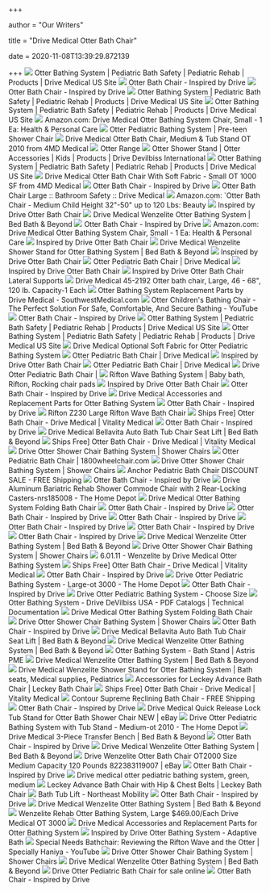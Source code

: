 +++
        
author = "Our Writers"
        
title = "Drive Medical Otter Bath Chair"
        
date = 2020-11-08T13:39:29.872139
        
+++
[ ![](https://www.drivemedical.com/medias/sys_master/images/images/h9e/h70/9286786940958/196100.jpg)](https://www.drivemedical.com/medias/sys_master/images/images/h9e/h70/9286786940958/196100.jpg) Otter Bathing System | Pediatric Bath Safety | Pediatric Rehab | Products | Drive  Medical US Site
[ ![](https://www.inspiredbydrive.com/wp-content/uploads/2016/11/Otter_OT_2000-cutout1920.jpg)](https://www.inspiredbydrive.com/wp-content/uploads/2016/11/Otter_OT_2000-cutout1920.jpg) Otter Bath Chair - Inspired by Drive
[ ![](https://www.inspiredbydrive.com/wp-content/uploads/2016/11/IBD5_Finals_0003-2.jpg)](https://www.inspiredbydrive.com/wp-content/uploads/2016/11/IBD5_Finals_0003-2.jpg) Otter Bath Chair - Inspired by Drive
[ ![](https://www.drivemedical.com/medias/sys_master/images/images/h24/h2f/9286787563550/103269.png)](https://www.drivemedical.com/medias/sys_master/images/images/h24/h2f/9286787563550/103269.png) Otter Bathing System | Pediatric Bath Safety | Pediatric Rehab | Products | Drive  Medical US Site
[ ![](https://www.drivemedical.com/medias/sys_master/images/images/h1f/h6c/9286787170334/196095.jpg)](https://www.drivemedical.com/medias/sys_master/images/images/h1f/h6c/9286787170334/196095.jpg) Otter Bathing System | Pediatric Bath Safety | Pediatric Rehab | Products | Drive  Medical US Site
[ ![](https://images-na.ssl-images-amazon.com/images/I/71-0paBzjXL._AC_SX425_.jpg)](https://images-na.ssl-images-amazon.com/images/I/71-0paBzjXL._AC_SX425_.jpg) Amazon.com: Drive Medical Otter Bathing System Chair, Small - 1 Ea: Health  & Personal Care
[ ![](https://cdn11.bigcommerce.com/s-5yethr/images/stencil/1280x1280/products/20024/25200/drive_medical_otter_bathing_chair_size_large_ot_3000__53634__75881.1412795695.png?c=2)](https://cdn11.bigcommerce.com/s-5yethr/images/stencil/1280x1280/products/20024/25200/drive_medical_otter_bathing_chair_size_large_ot_3000__53634__75881.1412795695.png?c=2) Otter Pediatric Bathing System | Pre-teen Shower Chair
[ ![](https://www.4mdmedical.com/media/catalog/product/cache/1/image/800x800/9df78eab33525d08d6e5fb8d27136e95/5/_/5_5_3.jpg)](https://www.4mdmedical.com/media/catalog/product/cache/1/image/800x800/9df78eab33525d08d6e5fb8d27136e95/5/_/5_5_3.jpg) Drive Medical Otter Bath Chair, Medium & Tub Stand OT 2010 from 4MD Medical
[ ![](https://s3-eu-west-1.amazonaws.com/ns.drive.prod/products/images/000/000/367/product_zoom/Otter_single_chair.jpg?1406882522)](https://s3-eu-west-1.amazonaws.com/ns.drive.prod/products/images/000/000/367/product_zoom/Otter_single_chair.jpg?1406882522) Otter Range
[ ![](https://www.drivedevilbiss-int.com/media/image/d3/fb/c9/OtterShowerStand_1280.jpg)](https://www.drivedevilbiss-int.com/media/image/d3/fb/c9/OtterShowerStand_1280.jpg) Otter Shower Stand | Otter Accessories | Kids | Products | Drive Devilbiss  International
[ ![](https://www.drivemedical.com/medias/sys_master/images/images/h31/hc4/9290616963102/196073.jpg)](https://www.drivemedical.com/medias/sys_master/images/images/h31/hc4/9290616963102/196073.jpg) Otter Bathing System | Pediatric Bath Safety | Pediatric Rehab | Products | Drive  Medical US Site
[ ![](https://www.4mdmedical.com/media/catalog/product/cache/1/image/800x800/9df78eab33525d08d6e5fb8d27136e95/1/_/1_14_2.jpg)](https://www.4mdmedical.com/media/catalog/product/cache/1/image/800x800/9df78eab33525d08d6e5fb8d27136e95/1/_/1_14_2.jpg) Drive Medical Otter Bath Chair With Soft Fabric - Small OT 1000 SF from 4MD  Medical
[ ![](https://www.inspiredbydrive.com/wp-content/uploads/2016/11/Otter_ShowerStand_OT_80201920.jpg)](https://www.inspiredbydrive.com/wp-content/uploads/2016/11/Otter_ShowerStand_OT_80201920.jpg) Otter Bath Chair - Inspired by Drive
[ ![](http://secure.hmepowerweb.com/Resources/Uploads/2bae8122-f42a-44ca-b16c-f1749ae50566.jpg)](http://secure.hmepowerweb.com/Resources/Uploads/2bae8122-f42a-44ca-b16c-f1749ae50566.jpg) Otter Bath Chair Large :: Bathroom Safety :: Drive Medical
[ ![](https://images-na.ssl-images-amazon.com/images/I/81-%2Bwglx-hL._AC_UL320_SR290,320_.jpg)](https://images-na.ssl-images-amazon.com/images/I/81-%2Bwglx-hL._AC_UL320_SR290,320_.jpg) Amazon.com: `Otter Bath Chair - Medium Child Height 32"-50" up to 120 Lbs:  Beauty
[ ![](http://cdn.shopify.com/s/files/1/2423/7685/products/inspired-by-drive-otter-bath-chair-1_1200x630.jpg?v=1560412345)](http://cdn.shopify.com/s/files/1/2423/7685/products/inspired-by-drive-otter-bath-chair-1_1200x630.jpg?v=1560412345) Inspired by Drive Otter Bath Chair
[ ![](https://b3h2.scene7.com/is/image/BedBathandBeyond/256395208035c?$690$&wid=690&hei=690)](https://b3h2.scene7.com/is/image/BedBathandBeyond/256395208035c?$690$&wid=690&hei=690) Drive Medical Wenzelite Otter Bathing System | Bed Bath & Beyond
[ ![](https://www.inspiredbydrive.com/wp-content/uploads/2016/11/IBD5_Finals_0001-2.jpg)](https://www.inspiredbydrive.com/wp-content/uploads/2016/11/IBD5_Finals_0001-2.jpg) Otter Bath Chair - Inspired by Drive
[ ![](https://images-na.ssl-images-amazon.com/images/I/71KtS6SA0oL._AC_SL1304_.jpg)](https://images-na.ssl-images-amazon.com/images/I/71KtS6SA0oL._AC_SL1304_.jpg) Amazon.com: Drive Medical Otter Bathing System Chair, Small - 1 Ea: Health  & Personal Care
[ ![](https://cdn.shopify.com/s/files/1/2423/7685/products/inspired-by-drive-otter-kiddo-1_2000x.jpg?v=1560412345)](https://cdn.shopify.com/s/files/1/2423/7685/products/inspired-by-drive-otter-kiddo-1_2000x.jpg?v=1560412345) Inspired by Drive Otter Bath Chair
[ ![](https://b3h2.scene7.com/is/image/BedBathandBeyond/25642641024225p?$690$&wid=690&hei=690)](https://b3h2.scene7.com/is/image/BedBathandBeyond/25642641024225p?$690$&wid=690&hei=690) Drive Medical Wenzelite Shower Stand for Otter Bathing System | Bed Bath &  Beyond
[ ![](https://cdn.shopify.com/s/files/1/2423/7685/products/inspired-by-drive-otter-bath-chair-16_2000x.jpg?v=1560412345)](https://cdn.shopify.com/s/files/1/2423/7685/products/inspired-by-drive-otter-bath-chair-16_2000x.jpg?v=1560412345) Inspired by Drive Otter Bath Chair
[ ![](https://www.medicaleshop.com/img/product/IBDOTTERBCHAIR_image-1.jpg?fcts=20201022014842)](https://www.medicaleshop.com/img/product/IBDOTTERBCHAIR_image-1.jpg?fcts=20201022014842) Otter Pediatric Bath Chair | Drive Medical
[ ![](https://cdn.shopify.com/s/files/1/2423/7685/products/inspired-by-drive-otter-bath-chair-6_2000x.jpg?v=1560412345)](https://cdn.shopify.com/s/files/1/2423/7685/products/inspired-by-drive-otter-bath-chair-6_2000x.jpg?v=1560412345) Inspired by Drive Otter Bath Chair
[ ![](https://www.adaptivespecialties.com/images/products/detail/OT-8000-lateral1920.jpg)](https://www.adaptivespecialties.com/images/products/detail/OT-8000-lateral1920.jpg) Inspired by Drive Otter Bath Chair Lateral Supports
[ ![](https://cdn3.volusion.com/vvhfx.vmyur/v/vspfiles/photos/FAB-45-2192-2.jpg?v-cache=1521530550)](https://cdn3.volusion.com/vvhfx.vmyur/v/vspfiles/photos/FAB-45-2192-2.jpg?v-cache=1521530550) Drive Medical 45-2192 Otter bath chair, Large, 46 - 68", 120 lb. Capacity-1  Each
[ ![](https://cdn.southwestmedical.com/parts/drive-medical/Otter-OT-1000-2000-3000_03-18.png?w=500&wm=1)](https://cdn.southwestmedical.com/parts/drive-medical/Otter-OT-1000-2000-3000_03-18.png?w=500&wm=1) Otter Bathing System Replacement Parts by Drive Medical -  SouthwestMedical.com
[ ![](https://i.ytimg.com/vi/0jIafZfyZyI/maxresdefault.jpg)](https://i.ytimg.com/vi/0jIafZfyZyI/maxresdefault.jpg) Otter Children's Bathing Chair - The Perfect Solution For Safe,  Comfortable, And Secure Bathing - YouTube
[ ![](https://www.inspiredbydrive.com/wp-content/themes/inspired/images/logo.svg)](https://www.inspiredbydrive.com/wp-content/themes/inspired/images/logo.svg) Otter Bath Chair - Inspired by Drive
[ ![](https://www.drivemedical.com/medias/sys_master/images/images/he2/h64/9286787432478/196098.jpg)](https://www.drivemedical.com/medias/sys_master/images/images/he2/h64/9286787432478/196098.jpg) Otter Bathing System | Pediatric Bath Safety | Pediatric Rehab | Products | Drive  Medical US Site
[ ![](https://www.drivemedical.com/medias/sys_master/images/images/hee/hae/9286787301406/196096.jpg)](https://www.drivemedical.com/medias/sys_master/images/images/hee/hae/9286787301406/196096.jpg) Otter Bathing System | Pediatric Bath Safety | Pediatric Rehab | Products | Drive  Medical US Site
[ ![](https://11phezz50jn48hxwx40jk1k1-wpengine.netdna-ssl.com/wp-content/uploads/2020/08/pif6ikmfusul0s8sruab-scaled.jpg)](https://11phezz50jn48hxwx40jk1k1-wpengine.netdna-ssl.com/wp-content/uploads/2020/08/pif6ikmfusul0s8sruab-scaled.jpg) Drive Medical Optional Soft Fabric for Otter Pediatric Bathing System
[ ![](https://www.medicaleshop.com/img/product/IBDOTTERBCHAIR_image-5.jpg?fcts=20201022014842)](https://www.medicaleshop.com/img/product/IBDOTTERBCHAIR_image-5.jpg?fcts=20201022014842) Otter Pediatric Bath Chair | Drive Medical
[ ![](https://cdn.shopify.com/s/files/1/2423/7685/products/inspired-by-drive-otter-kiddo-0.jpg?v=1560412345)](https://cdn.shopify.com/s/files/1/2423/7685/products/inspired-by-drive-otter-kiddo-0.jpg?v=1560412345) Inspired by Drive Otter Bath Chair
[ ![](https://www.medicaleshop.com/img/product/IBDOTTERBCHAIR_image-4.jpg?fcts=20201022014842)](https://www.medicaleshop.com/img/product/IBDOTTERBCHAIR_image-4.jpg?fcts=20201022014842) Otter Pediatric Bath Chair | Drive Medical
[ ![](https://cdns.webareacontrol.com/prodimages/1000-X-1000/2/r/29820195444Drive-Otter-Pediatric-Bath-Chair-L.png)](https://cdns.webareacontrol.com/prodimages/1000-X-1000/2/r/29820195444Drive-Otter-Pediatric-Bath-Chair-L.png) Drive Otter Pediatric Bath Chair |
[ ![](https://i.pinimg.com/originals/c4/9c/34/c49c34e968ba2b32093054d8b8037956.jpg)](https://i.pinimg.com/originals/c4/9c/34/c49c34e968ba2b32093054d8b8037956.jpg) Rifton Wave Bathing System | Baby bath, Rifton, Rocking chair pads
[ ![](https://cdn.shopify.com/s/files/1/2423/7685/products/inspired-by-drive-otter-bath-chair-17_2000x.jpg?v=1560412346)](https://cdn.shopify.com/s/files/1/2423/7685/products/inspired-by-drive-otter-bath-chair-17_2000x.jpg?v=1560412346) Inspired by Drive Otter Bath Chair
[ ![](https://www.inspiredbydrive.com/wp-content/uploads/2017/07/BTUF-BB2-300x300.jpg)](https://www.inspiredbydrive.com/wp-content/uploads/2017/07/BTUF-BB2-300x300.jpg) Otter Bath Chair - Inspired by Drive
[ ![](https://www.rehabmart.com/images_html2/2016_04/Drive/shower_stand.jpg)](https://www.rehabmart.com/images_html2/2016_04/Drive/shower_stand.jpg) Drive Medical Accessories and Replacement Parts for Otter Bathing System
[ ![](https://www.inspiredbydrive.com/wp-content/uploads/2016/12/bathing.svg)](https://www.inspiredbydrive.com/wp-content/uploads/2016/12/bathing.svg) Otter Bath Chair - Inspired by Drive
[ ![](https://image.rehabmart.com/include-mt/img-resize.asp?path=/productimages/img_5621~3.jpg&maxheight=500&width=640&quality=80)](https://image.rehabmart.com/include-mt/img-resize.asp?path=/productimages/img_5621~3.jpg&maxheight=500&width=640&quality=80) Rifton Z230 Large Rifton Wave Bath Chair
[ ![](https://www.vitalitymedical.com/media/otter-soft-fabric.jpg)](https://www.vitalitymedical.com/media/otter-soft-fabric.jpg) Ships Free] Otter Bath Chair - Drive Medical | Vitality Medical
[ ![](https://www.inspiredbydrive.com/wp-content/uploads/2016/11/mesh-lionfish-lavender.jpg)](https://www.inspiredbydrive.com/wp-content/uploads/2016/11/mesh-lionfish-lavender.jpg) Otter Bath Chair - Inspired by Drive
[ ![](https://b3h2.scene7.com/is/image/BedBathandBeyond/249219207019c?wid=460&hei=460)](https://b3h2.scene7.com/is/image/BedBathandBeyond/249219207019c?wid=460&hei=460) Drive Medical Bellavita Auto Bath Tub Chair Seat Lift | Bed Bath & Beyond
[ ![](https://i.ytimg.com/vi/lRno_bZ7RHw/maxresdefault.jpg)](https://i.ytimg.com/vi/lRno_bZ7RHw/maxresdefault.jpg) Ships Free] Otter Bath Chair - Drive Medical | Vitality Medical
[ ![](https://cdns.webareacontrol.com/prodimages/1000-X-1000/2/1/21320175916Otter-Shower-Chair-Bathing-System-ig1-IG.png)](https://cdns.webareacontrol.com/prodimages/1000-X-1000/2/1/21320175916Otter-Shower-Chair-Bathing-System-ig1-IG.png) Drive Otter Shower Chair Bathing System | Shower Chairs
[ ![](https://www.1800wheelchair.com/media/catalog/product/o/t/otter.jpg)](https://www.1800wheelchair.com/media/catalog/product/o/t/otter.jpg) Otter Pediatric Bath Chair | 1800wheelchair.com
[ ![](https://cdns.webareacontrol.com/prodimages/1000-X-1000/2/2/21320175931Otter-Shower-Chair-Bathing-System-ig2-IG.png)](https://cdns.webareacontrol.com/prodimages/1000-X-1000/2/2/21320175931Otter-Shower-Chair-Bathing-System-ig2-IG.png) Drive Otter Shower Chair Bathing System | Shower Chairs
[ ![](https://image.rehabmart.com/include-mt/img-resize.asp?path=/imagesfromrd/small_and_large_anchor_pediatric_bath_chair_an1400_an1600.png&maxheight=500&width=640&quality=80)](https://image.rehabmart.com/include-mt/img-resize.asp?path=/imagesfromrd/small_and_large_anchor_pediatric_bath_chair_an1400_an1600.png&maxheight=500&width=640&quality=80) Anchor Pediatric Bath Chair DISCOUNT SALE - FREE Shipping
[ ![](https://www.inspiredbydrive.com/wp-content/uploads/2016/11/First-Class-Front1920-300x300.jpg)](https://www.inspiredbydrive.com/wp-content/uploads/2016/11/First-Class-Front1920-300x300.jpg) Otter Bath Chair - Inspired by Drive
[ ![](https://images.homedepot-static.com/productImages/a4e0f0a0-fb74-43b9-b5cd-abadd70bbb91/svn/blue-and-white-drive-shower-chairs-nrs185008-64_1000.jpg)](https://images.homedepot-static.com/productImages/a4e0f0a0-fb74-43b9-b5cd-abadd70bbb91/svn/blue-and-white-drive-shower-chairs-nrs185008-64_1000.jpg) Drive Aluminum Bariatric Rehab Shower Commode Chair with 2 Rear-Locking  Casters-nrs185008 - The Home Depot
[ ![](https://image.rehabmart.com/include-mt/img-resize.asp?path=/imagesfromrd/parent_main~11.jpg&maxheight=250&width=365&quality=40&product_name=R82%20Pediatric%20Manatee%20Bath%20Seat)](https://image.rehabmart.com/include-mt/img-resize.asp?path=/imagesfromrd/parent_main~11.jpg&maxheight=250&width=365&quality=40&product_name=R82%20Pediatric%20Manatee%20Bath%20Seat) Drive Medical Otter Bathing System Folding Bath Chair
[ ![](https://www.inspiredbydrive.com/wp-content/uploads/2016/11/standard-fabric.jpg)](https://www.inspiredbydrive.com/wp-content/uploads/2016/11/standard-fabric.jpg) Otter Bath Chair - Inspired by Drive
[ ![](https://www.inspiredbydrive.com/wp-content/uploads/2016/11/InpsiredByDrive_Shoot1_0034-300x300.jpg)](https://www.inspiredbydrive.com/wp-content/uploads/2016/11/InpsiredByDrive_Shoot1_0034-300x300.jpg) Otter Bath Chair - Inspired by Drive
[ ![](https://www.inspiredbydrive.com/wp-content/uploads/2016/11/InpsiredByDrive_Shoot1_0024-300x300.jpg)](https://www.inspiredbydrive.com/wp-content/uploads/2016/11/InpsiredByDrive_Shoot1_0024-300x300.jpg) Otter Bath Chair - Inspired by Drive
[ ![](https://www.inspiredbydrive.com/wp-content/uploads/2017/07/9000-resized-300x300.jpg)](https://www.inspiredbydrive.com/wp-content/uploads/2017/07/9000-resized-300x300.jpg) Otter Bath Chair - Inspired by Drive
[ ![](https://www.inspiredbydrive.com/wp-content/uploads/2016/11/Otter_OT_2000-legs1920.jpg)](https://www.inspiredbydrive.com/wp-content/uploads/2016/11/Otter_OT_2000-legs1920.jpg) Otter Bath Chair - Inspired by Drive
[ ![](https://www.inspiredbydrive.com/wp-content/uploads/2017/09/Drive_DeVilbiss-LOGO_537CE-1.png)](https://www.inspiredbydrive.com/wp-content/uploads/2017/09/Drive_DeVilbiss-LOGO_537CE-1.png) Otter Bath Chair - Inspired by Drive
[ ![](https://b3h2.scene7.com/is/image/BedBathandBeyond/25954140938882p)](https://b3h2.scene7.com/is/image/BedBathandBeyond/25954140938882p) Drive Medical Wenzelite Otter Bathing System | Bed Bath & Beyond
[ ![](https://cdns.webareacontrol.com/prodimages/300-X-290/2/L/23520154249Duralife-Swing-Arm-Shower-Chair-With-Seat-Belt-L-T.png)](https://cdns.webareacontrol.com/prodimages/300-X-290/2/L/23520154249Duralife-Swing-Arm-Shower-Chair-With-Seat-Belt-L-T.png) Drive Otter Shower Chair Bathing System | Shower Chairs
[ ![](https://img.yumpu.com/24365576/1/500x640/60111-wenzelite-by-drive-medical-otter-bathing-system.jpg)](https://img.yumpu.com/24365576/1/500x640/60111-wenzelite-by-drive-medical-otter-bathing-system.jpg) 6.01.11 - Wenzelite by Drive Medical Otter Bathing System
[ ![](https://www.vitalitymedical.com/media/otter-vinyl.jpg)](https://www.vitalitymedical.com/media/otter-vinyl.jpg) Ships Free] Otter Bath Chair - Drive Medical | Vitality Medical
[ ![](https://www.inspiredbydrive.com/wp-content/uploads/2017/01/2400-front1920-300x300.jpg)](https://www.inspiredbydrive.com/wp-content/uploads/2017/01/2400-front1920-300x300.jpg) Otter Bath Chair - Inspired by Drive
[ ![](https://images.homedepot-static.com/productImages/49775509-affd-4c49-890c-386a8577ce89/svn/blue-drive-shower-chairs-nrs185007-64_300.jpg)](https://images.homedepot-static.com/productImages/49775509-affd-4c49-890c-386a8577ce89/svn/blue-drive-shower-chairs-nrs185007-64_300.jpg) Drive Otter Pediatric Bathing System - Large-ot 3000 - The Home Depot
[ ![](https://www.inspiredbydrive.com/wp-content/uploads/2017/07/main-33797_008-resized-300x300.jpg)](https://www.inspiredbydrive.com/wp-content/uploads/2017/07/main-33797_008-resized-300x300.jpg) Otter Bath Chair - Inspired by Drive
[ ![](https://americanqualityhealthproducts.com/img/cms/Drive/OT%201000/p.JPG)](https://americanqualityhealthproducts.com/img/cms/Drive/OT%201000/p.JPG) Drive Otter Pediatric Bathing System - Choose Size
[ ![](https://img.medicalexpo.com/pdf/repository_me/89641/otter-bathing-system-210073_1mg.jpg)](https://img.medicalexpo.com/pdf/repository_me/89641/otter-bathing-system-210073_1mg.jpg) Otter Bathing System - Drive DeVilbiss USA - PDF Catalogs | Technical  Documentation
[ ![](https://www.rehabmart.com/images_html/DRV-OTspecs.jpg)](https://www.rehabmart.com/images_html/DRV-OTspecs.jpg) Drive Medical Otter Bathing System Folding Bath Chair
[ ![](https://cdns.webareacontrol.com/prodimages/300-X-290/7/L/7420163851Drive-Deluxe-Handheld-Shower-Massager-With-Three-Massaging-Options-L-T.png)](https://cdns.webareacontrol.com/prodimages/300-X-290/7/L/7420163851Drive-Deluxe-Handheld-Shower-Massager-With-Three-Massaging-Options-L-T.png) Drive Otter Shower Chair Bathing System | Shower Chairs
[ ![](https://www.inspiredbydrive.com/wp-content/uploads/2017/01/Wallaby_WB1400_2GJB1920-300x300.jpg)](https://www.inspiredbydrive.com/wp-content/uploads/2017/01/Wallaby_WB1400_2GJB1920-300x300.jpg) Otter Bath Chair - Inspired by Drive
[ ![](https://b3h2.scene7.com/is/image/BedBathandBeyond/24922040826752p?$690$&wid=690&hei=690)](https://b3h2.scene7.com/is/image/BedBathandBeyond/24922040826752p?$690$&wid=690&hei=690) Drive Medical Bellavita Auto Bath Tub Chair Seat Lift | Bed Bath & Beyond
[ ![](https://b3h2.scene7.com/is/image/BedBathandBeyond/24924840826776p)](https://b3h2.scene7.com/is/image/BedBathandBeyond/24924840826776p) Drive Medical Wenzelite Otter Bathing System | Bed Bath & Beyond
[ ![](https://www.astris-pme.com.au/images/products/hygiene/bath-chairs/bathstand-otter/gallery/Otter-bath-stand.jpg)](https://www.astris-pme.com.au/images/products/hygiene/bath-chairs/bathstand-otter/gallery/Otter-bath-stand.jpg) Otter Bathing System - Bath Stand | Astris PME
[ ![](https://b3h2.scene7.com/is/image/BedBathandBeyond/138057462336673p)](https://b3h2.scene7.com/is/image/BedBathandBeyond/138057462336673p) Drive Medical Wenzelite Otter Bathing System | Bed Bath & Beyond
[ ![](https://i.pinimg.com/474x/29/4e/a6/294ea600cc0910675ad39ae0f5b19459.jpg)](https://i.pinimg.com/474x/29/4e/a6/294ea600cc0910675ad39ae0f5b19459.jpg) Drive Medical Wenzelite Shower Stand for Otter Bathing System | Bath seats,  Medical supplies, Pediatrics
[ ![](https://d47b8c342f195720a9bf-abcdaee9f8d8752825c66eff59bb2838.ssl.cf1.rackcdn.com/leckey-bath-chair-accessories.jpg)](https://d47b8c342f195720a9bf-abcdaee9f8d8752825c66eff59bb2838.ssl.cf1.rackcdn.com/leckey-bath-chair-accessories.jpg) Accessories for Leckey Advance Bath Chair | Leckey Bath Chair
[ ![](https://i.ytimg.com/vi/lRno_bZ7RHw/hqdefault.jpg)](https://i.ytimg.com/vi/lRno_bZ7RHw/hqdefault.jpg) Ships Free] Otter Bath Chair - Drive Medical | Vitality Medical
[ ![](https://image.rehabmart.com/include-mt/img-resize.asp?path=/imagesfromrd/2018-04-25_14-58-09.jpg&maxheight=500&width=640&quality=80)](https://image.rehabmart.com/include-mt/img-resize.asp?path=/imagesfromrd/2018-04-25_14-58-09.jpg&maxheight=500&width=640&quality=80) Contour Supreme Reclining Bath Chair - FREE Shipping
[ ![](https://www.inspiredbydrive.com/wp-content/uploads/2016/11/KGP-8014-2GR-Side1920-300x300.jpg)](https://www.inspiredbydrive.com/wp-content/uploads/2016/11/KGP-8014-2GR-Side1920-300x300.jpg) Otter Bath Chair - Inspired by Drive
[ ![](https://i.ebayimg.com/images/g/21YAAOSwHQpdbYt0/s-l300.jpg)](https://i.ebayimg.com/images/g/21YAAOSwHQpdbYt0/s-l300.jpg) Drive Medical Quick Release Lock Tub Stand for Otter Bath Shower Chair NEW  | eBay
[ ![](https://images.homedepot-static.com/productImages/bd13de94-e58f-4eeb-b518-e9821daf1e25/svn/glossy-biscuit-ponte-giulio-shower-chairs-g01jds29i2-64_300.jpg)](https://images.homedepot-static.com/productImages/bd13de94-e58f-4eeb-b518-e9821daf1e25/svn/glossy-biscuit-ponte-giulio-shower-chairs-g01jds29i2-64_300.jpg) Drive Otter Pediatric Bathing System with Tub Stand - Medium-ot 2010 - The  Home Depot
[ ![](https://b3h2.scene7.com/is/image/BedBathandBeyond/58856244052362p?wid=460&hei=460)](https://b3h2.scene7.com/is/image/BedBathandBeyond/58856244052362p?wid=460&hei=460) Drive Medical 3-Piece Transfer Bench | Bed Bath & Beyond
[ ![](https://www.inspiredbydrive.com/wp-content/uploads/2017/07/BCCU-BB-Side-300x300.jpg)](https://www.inspiredbydrive.com/wp-content/uploads/2017/07/BCCU-BB-Side-300x300.jpg) Otter Bath Chair - Inspired by Drive
[ ![](https://b3h2.scene7.com/is/image/BedBathandBeyond/27153740827001p)](https://b3h2.scene7.com/is/image/BedBathandBeyond/27153740827001p) Drive Medical Wenzelite Otter Bathing System | Bed Bath & Beyond
[ ![](https://i.ebayimg.com/images/g/zbcAAOSwVqpefMds/s-l300.jpg)](https://i.ebayimg.com/images/g/zbcAAOSwVqpefMds/s-l300.jpg) Drive Wenzelite Otter Bath Chair OT2000 Size Medium Capacity 120 Pounds  822383119007 | eBay
[ ![](https://www.inspiredbydrive.com/wp-content/uploads/2016/11/AquaLift-Front1920-300x300.jpg)](https://www.inspiredbydrive.com/wp-content/uploads/2016/11/AquaLift-Front1920-300x300.jpg) Otter Bath Chair - Inspired by Drive
[ ![](https://image.slidesharecdn.com/drivemedicalotterpediatricbathingsystemgreenmedium-120530051001-phpapp01/95/drive-medical-otter-pediatric-bathing-system-green-medium-1-728.jpg?cb=1338354638)](https://image.slidesharecdn.com/drivemedicalotterpediatricbathingsystemgreenmedium-120530051001-phpapp01/95/drive-medical-otter-pediatric-bathing-system-green-medium-1-728.jpg?cb=1338354638) Drive medical otter pediatric bathing system, green, medium
[ ![](https://d47b8c342f195720a9bf-abcdaee9f8d8752825c66eff59bb2838.ssl.cf1.rackcdn.com/leckey-advance-bath-chair.jpg)](https://d47b8c342f195720a9bf-abcdaee9f8d8752825c66eff59bb2838.ssl.cf1.rackcdn.com/leckey-advance-bath-chair.jpg) Leckey Advance Bath Chair with Hip & Chest Belts | Leckey Bath Chair
[ ![](https://nemobility.com/wp-content/uploads/2015/07/bellavita.jpg)](https://nemobility.com/wp-content/uploads/2015/07/bellavita.jpg) Bath Tub Lift - Northeast Mobility
[ ![](https://www.inspiredbydrive.com/wp-content/uploads/2017/01/walking-aid.svg)](https://www.inspiredbydrive.com/wp-content/uploads/2017/01/walking-aid.svg) Otter Bath Chair - Inspired by Drive
[ ![](https://b3h2.scene7.com/is/image/BedBathandBeyond/133580062242189p)](https://b3h2.scene7.com/is/image/BedBathandBeyond/133580062242189p) Drive Medical Wenzelite Otter Bathing System | Bed Bath & Beyond
[ ![](https://www.mdsupplies.com/sup/images/productImages/PWPCUMTMD7.gif)](https://www.mdsupplies.com/sup/images/productImages/PWPCUMTMD7.gif) Wenzelite Rehab Otter Bathing System, Large $469.00/Each Drive Medical OT  3000
[ ![](https://www.rehabmart.com/images_html2/2016_04/Drive/shower_stand_2.jpg)](https://www.rehabmart.com/images_html2/2016_04/Drive/shower_stand_2.jpg) Drive Medical Accessories and Replacement Parts for Otter Bathing System
[ ![](https://www.adaptivemall.com/media/catalog/product/cache/a22f0c0cf6f075e5cb22bbbdde9e638f/a/m/am_2270_40776322.jpg)](https://www.adaptivemall.com/media/catalog/product/cache/a22f0c0cf6f075e5cb22bbbdde9e638f/a/m/am_2270_40776322.jpg) Inspired by Drive Otter Bathing System - Adaptive Bath
[ ![](https://i.ytimg.com/vi/mPnqsZRXgu8/maxresdefault.jpg)](https://i.ytimg.com/vi/mPnqsZRXgu8/maxresdefault.jpg) Special Needs Bathchair: Reviewing the Rifton Wave and the Otter |  Specially Haniya - YouTube
[ ![](https://cdns.webareacontrol.com/prodimages/300-X-290/2/t/2042020235Homecraft-Extra-Long-Bath-Mat-T.png)](https://cdns.webareacontrol.com/prodimages/300-X-290/2/t/2042020235Homecraft-Extra-Long-Bath-Mat-T.png) Drive Otter Shower Chair Bathing System | Shower Chairs
[ ![](https://b3h2.scene7.com/is/image/BedBathandBeyond/25552940827049p)](https://b3h2.scene7.com/is/image/BedBathandBeyond/25552940827049p) Drive Medical Wenzelite Otter Bathing System | Bed Bath & Beyond
[ ![](https://i.ebayimg.com/thumbs/images/g/a7YAAOSws-xeKWUw/s-l200.jpg)](https://i.ebayimg.com/thumbs/images/g/a7YAAOSws-xeKWUw/s-l200.jpg) Drive Otter Pediatric Bath Chair for sale online
[ ![](https://i.ytimg.com/vi/DHzpYHmcV3E/maxresdefault.jpg)](https://i.ytimg.com/vi/DHzpYHmcV3E/maxresdefault.jpg) Otter Bath Chair - Inspired by Drive
